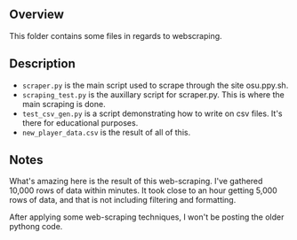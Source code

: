 ## Overview
This folder contains some files in regards to webscraping. 

## Description

- `scraper.py` is the main script used to scrape through the site osu.ppy.sh. 
- `scraping_test.py` is the auxillary script for scraper.py. This is where the main scraping is done.
- `test_csv_gen.py` is a script demonstrating how to write on csv files. It's there for educational purposes. 
- `new_player_data.csv` is the result of all of this.

## Notes
What's amazing here is the result of this web-scraping. I've gathered 10,000 rows of data within minutes. It took close to an hour getting 5,000 rows of data, and that is not including filtering and formatting. 

After applying some web-scraping techniques, I won't be posting the older pythong code. 
